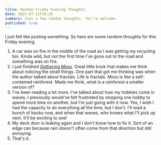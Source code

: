 ```yaml
---
title: Random Friday Evening Thoughts
date: 2025-07-11T19:28
summary: Just a few random thoughts. You're welcome.
published: true
---
```

I just felt like posting something. So here are some random thoughts for this Friday evening.

1. A car was on fire in the middle of the road as I was getting my recycling bin. Kinda wild, but not the first time I've gone out to the road and something was on fire.
2. I just finished [_Gathering Moss_](https://bookshop.org/p/books/gathering-moss-a-natural-and-cultural-history-of-mosses-robin-wall-kimmerer/8632077?ean=9780870714993&next=t). Great little book that makes me think about noticing the small things. One part that got me thinking was when the author talked about fractals. Life is fractals. Moss is like a self-contained rainforest. Made me think, what is a rainforest a smaller version of?
3. I've been reading a lot more. I've talked about how my hobbies come in waves. I previously would've felt frustrated by stopping one hobby to spend more time on another, but I'm just going with it now.  Yes, I wish I had the capacity to do everything all the time, but I don't. I'll read a bunch of books now, and when that wanes, who knows what I'll pick up next. It'll be exciting to see!
4. My deck door is leaking again and I don't know how to fix it. Sort of an edge can because rain doesn't often come from that direction but still annoying.
5. That's it.